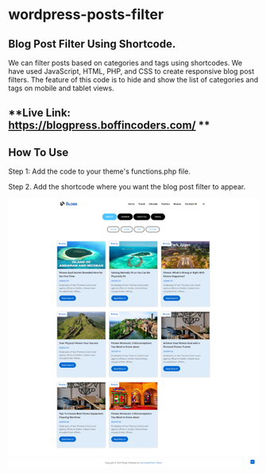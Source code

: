 # wordpress-posts-filter

## Blog Post Filter Using Shortcode.

We can filter posts based on categories and tags using shortcodes. We have used JavaScript, HTML, PHP, and CSS to create responsive blog post filters.  The feature of this code is to hide and show the list of categories and tags on mobile and tablet views.

## **Live Link: https://blogpress.boffincoders.com/ **

## How To Use

 Step 1: Add the code to your theme's functions.php file.


 Step 2. Add the shortcode where you want the blog post filter to appear.


 ![alt text](https://raw.githubusercontent.com/boffincoders/wordpress-posts-filter/main/filter_posts.png)

